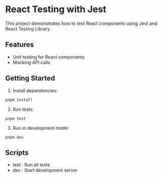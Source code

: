 # React Testing with Jest

This project demonstrates how to test React components using Jest and React Testing Library.

## Features

- Unit testing for React components
- Mocking API calls

## Getting Started

1. Install dependencies:

```
pnpm install
```

2. Run tests:

```
pnpm test
```

3. Run in development mode:

```
pnpm dev
```

## Scripts

- test : Run all tests
- dev : Start development server
